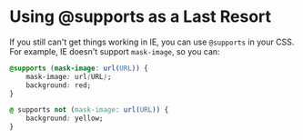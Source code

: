 # Using @supports as a Last Resort

If you still can't get things working in IE, you can use `@supports` in your CSS. For example, IE doesn't support `mask-image`, so you can:

```css
@supports (mask-image: url(URL)) {
    mask-image: url(URL);
    background: red;
}

@ supports not (mask-image: url(URL)) {
    background: yellow;
}
```
